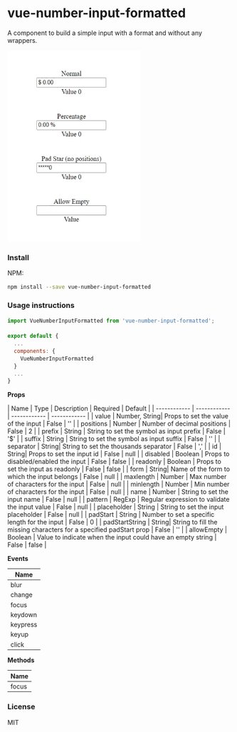 # vue-number-input-formatted
A component to build a simple input with a format and without any wrappers. 

<img src="https://raw.githubusercontent.com/ajomuch92/vue-number-input-formatted/main/gif/demo.gif" width="300" height="429"/>

### Install  

NPM:  
```bash
npm install --save vue-number-input-formatted
```

### Usage instructions  

```javascript
import VueNumberInputFormatted from 'vue-number-input-formatted';

export default {
  ...
  components: {
    VueNumberInputFormatted
  }
  ...
}
```

**Props**

|  Name | Type | Description   | Required   | Default   |
| ------------ | ------------ | ------------ | ------------ |
| value  | Number, String| Props to set the value of the input | False   | ''   |
| positions  | Number | Number of decimal positions | False   | 2   |
| prefix  | String | String to set the symbol as input prefix | False   | '$'   |
| suffix  | String | String to set the symbol as input suffix | False   | ''   |
| separator  | String| String to set the thousands separator | False   | ','   |
| id  | String| Props to set the input id | False   | null   |
| disabled  | Boolean | Props to disabled/enabled the input | False   | false   |
| readonly  | Boolean | Props to set the input as readonly | False   | false   |
| form  | String| Name of the form to which the input belongs | False   | null   |
| maxlength  | Number | Max number of characters for the input | False   | null   |
| minlength  | Number | Min number of characters for the input | False   | null   |
| name  | Number | String to set the input name | False   | null   |
| pattern  | RegExp | Regular expression to validate the input value | False   | null   |
| placeholder  | String | String to set the input placeholder | False   | null   |
| padStart  | String | Number to set a specific length for the input | False   | 0   |
| padStartString  | String| String to fill the missing characters for a specified padStart prop | False   | ''   |
| allowEmpty  | Boolean | Value to indicate when the input could have an empty string  | False   | false   |


**Events**

|  Name |
| ------------ |
|  blur |
|  change |
|  focus |
|  keydown |
|  keypress |
|  keyup |
|  click |

**Methods**

|  Name |
| ------------ |
|  focus |

### License
MIT

